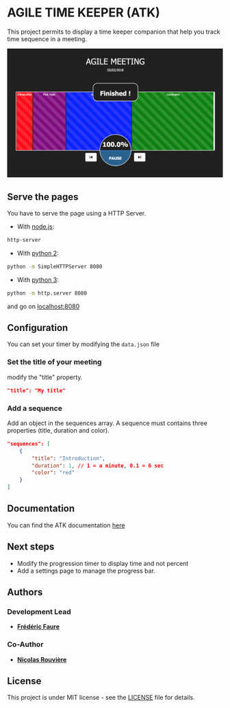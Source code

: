 # AGILE TIME KEEPER (ATK)

This project permits to display a time keeper companion that help you track
time sequence in a meeting.

![ATK screen](images/atk_screenshot.png)

## Serve the pages

You have to serve the page using a HTTP Server.

* With [node.js](https://www.npmjs.com/package/http-server):

```bash
http-server
```

* With [python 2](https://docs.python.org/2/library/simplehttpserver.html):

```bash
python -m SimpleHTTPServer 8080
```

* With [python 3](https://docs.python.org/2/library/simplehttpserver.html):

```bash
python -m http.server 8080
```

and go on [localhost:8080](http://localhost:8080)

## Configuration

You can set your timer by modifying the `data.json` file

### Set the title of your meeting

modify the "title" property.

```json
"title": "My title"
```

### Add a sequence

Add an object in the sequences array.
A sequence must contains three properties (title, duration and color).

```json
"sequences": [
    {
        "title": "Introduction",
        "duration": 1, // 1 = a minute, 0.1 = 6 sec
        "color": "red"
    }
]
```

## Documentation

You can find the ATK documentation [here](https://zolenas.github.io/agile-time-keeper/)

## Next steps

* Modify the progression timer to display time and not percent
* Add a settings page to manage the progress bar.

## Authors

### Development Lead

* [**Frédéric Faure**](mailto:frederik.faure@gmail.com)

### Co-Author

* [**Nicolas Rouvière**](mailto:zesk06@gmail.com)

## License

This project is under MIT license - see the [LICENSE](LICENSE.md) file for details.
